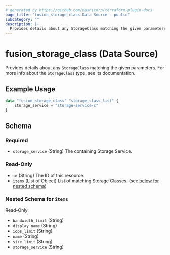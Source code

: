 ```yaml
---
# generated by https://github.com/hashicorp/terraform-plugin-docs
page_title: "fusion_storage_class Data Source - public"
subcategory: ""
description: |-
  Provides details about any StorageClass matching the given parameters. For more info about the StorageClass type, see its documentation.
---
```


# fusion_storage_class (Data Source)

Provides details about any `StorageClass` matching the given parameters. For more info about the `StorageClass` type, see its documentation.

## Example Usage

```terraform
data "fusion_storage_class" "storage_class_list" {
    storage_service = "storage-service-c"
}
```

<!-- schema generated by tfplugindocs -->
## Schema

### Required

- `storage_service` (String) The containing Storage Service.

### Read-Only

- `id` (String) The ID of this resource.
- `items` (List of Object) List of matching Storage Classes. (see [below for nested schema](#nestedatt--items))

<a id="nestedatt--items"></a>
### Nested Schema for `items`

Read-Only:

- `bandwidth_limit` (String)
- `display_name` (String)
- `iops_limit` (String)
- `name` (String)
- `size_limit` (String)
- `storage_service` (String)


